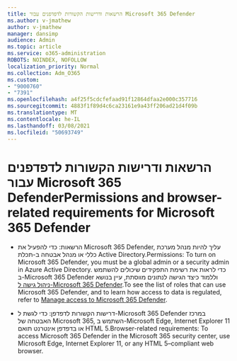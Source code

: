 ```yaml
---
title: הרשאות ודרישות הקשורות לדפדפנים עבור Microsoft 365 Defender
ms.author: v-jmathew
author: v-jmathew
manager: dansimp
audience: Admin
ms.topic: article
ms.service: o365-administration
ROBOTS: NOINDEX, NOFOLLOW
localization_priority: Normal
ms.collection: Adm_O365
ms.custom:
- "9000760"
- "7391"
ms.openlocfilehash: a4f25f5cdcfefaad91f12864dfaa2e000c357716
ms.sourcegitcommit: 4883f1f89d4c6ca23161e9a43ff206ad21d4f09b
ms.translationtype: MT
ms.contentlocale: he-IL
ms.lasthandoff: 03/08/2021
ms.locfileid: "50693749"
---
```

# <a name="permissions-and-browser-related-requirements-for-microsoft-365-defender"></a><span data-ttu-id="bb88d-102">הרשאות ודרישות הקשורות לדפדפנים עבור Microsoft 365 Defender</span><span class="sxs-lookup"><span data-stu-id="bb88d-102">Permissions and browser-related requirements for Microsoft 365 Defender</span></span>

- <span data-ttu-id="bb88d-103">הרשאות: כדי להפעיל את Microsoft 365 Defender, עליך להיות מנהל מערכת כללי או מנהל אבטחה ב-תכלת Active Directory.</span><span class="sxs-lookup"><span data-stu-id="bb88d-103">Permissions: To turn on Microsoft 365 Defender, you must be a global admin or a security admin in Azure Active Directory.</span></span> <span data-ttu-id="bb88d-104">כדי לראות את רשימת התפקידים שיכולים להשתמש ב-Microsoft 365 Defender וללמוד כיצד הגישה לנתונים מווסתת, עיין בנושא [ניהול גישה ל-Microsoft 365 Defender](https://go.microsoft.com/fwlink/?linkid=2143626).</span><span class="sxs-lookup"><span data-stu-id="bb88d-104">To see the list of roles that can use Microsoft 365 Defender, and to learn how access to data is regulated, refer to [Manage access to Microsoft 365 Defender](https://go.microsoft.com/fwlink/?linkid=2143626).</span></span>

- <span data-ttu-id="bb88d-105">דרישות הקשורות לדפדפן: כדי לגשת ל-Microsoft 365 Defender במרכז האבטחה של Microsoft 365, השתמש ב-Microsoft Edge, Internet Explorer 11 או בדפדפן אינטרנט תואם HTML 5.</span><span class="sxs-lookup"><span data-stu-id="bb88d-105">Browser-related requirements: To access Microsoft 365 Defender in the Microsoft 365 security center, use Microsoft Edge, Internet Explorer 11, or any HTML 5–compliant web browser.</span></span>
